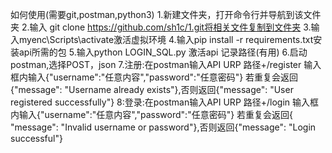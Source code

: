如何使用(需要git,postman,python3)
1.新建文件夹，打开命令行并导航到该文件夹
2.输入 git clone https://github.com/sh1c/1.git将相关文件复制到文件夹
3.输入myenc\Scripts\activate激活虚拟环境
4.输入pip install -r requirements.txt安装api所需的包
5.输入python LOGIN_SQL.py 激活api 记录路径(有用)
6.启动postman,选择POST，json
7.注册:在postman输入API URP 路径+/register  输入框内输入{"username":"任意内容","password":"任意密码"} 若重复会返回{"message": "Username already exists"},否则返回{"message": "User registered successfully"}
8:登录:在postman输入API URP 路径+/login  输入框内输入{"username":"任意内容","password":"任意密码"} 若重复会返回{ "message": "Invalid username or password"},否则返回{"message": "Login successful"}
